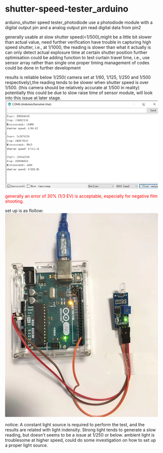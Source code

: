 # shutter-speed-tester_arduino
arduino_shutter speed tester_photodiode
use a photodiode module with a digital output pin and a analog output pin
read digital data from pin2  
  
generally usable at slow shutter speed(<1/500),might be a little bit slower than actual value, need further verification
have trouble in capturing high speed shutter, i.e., at 1/1000, the reading is slower than what it actually is  
can only detect actual explosure time at certain shutter position
further optimisation could be adding function to test curtain travel time, i.e., use sensor array rather than single one
proper timing management of codes could be done in further development


results is reliable below 1/250( camera set at 1/60, 1/125, 1/250 and 1/500 respectively),the reading tends to be slower when shutter speed is over 1/500. (this camera should be relatively accurate at 1/500 in reality)
potentially this could be due to slow raise time of sensor module, will look into this issue at later stage.  
![avatar](https://raw.githubusercontent.com/Zhe-Cai/shutter-speed-tester_arduino/master/shutter_tester_results.png)  


<p style='color:red'>generally an error of 30% (1/3 EV) is acceptable, especially for negative film shooting.</p>  
  
set up is as flollow:  
![avatar](https://raw.githubusercontent.com/Zhe-Cai/shutter-speed-tester_arduino/master/shutter_tester_setup.jpg)  


notice:
A constant light source is required to perform the test, and the results are related with light indensity. Strong light tends to generate a slow reading, but doesn't seems to be a issue at 1/250 or below.
ambient light is troublesome at higher speed, could do some investigation on how to set up a proper light source.
